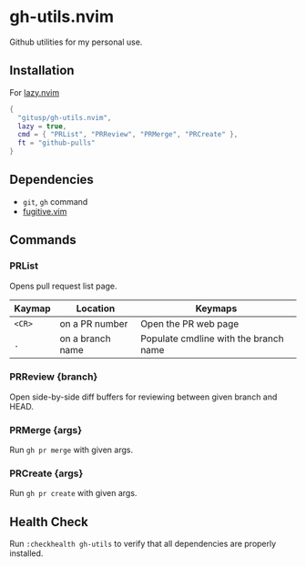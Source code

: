 gh-utils.nvim
===

Github utilities for my personal use.

## Installation

For [lazy.nvim](https://github.com/folke/lazy.nvim)

```lua
{
  "gitusp/gh-utils.nvim",
  lazy = true,
  cmd = { "PRList", "PRReview", "PRMerge", "PRCreate" },
  ft = "github-pulls"
}
```

## Dependencies

- `git`, `gh` command
- [fugitive.vim](https://github.com/tpope/vim-fugitive)

## Commands

### PRList

Opens pull request list page.

| Kaymap | Location         | Keymaps                               |
|--------|------------------|---------------------------------------|
| `<CR>` | on a PR number   | Open the PR web page                  |
| `.`    | on a branch name | Populate cmdline with the branch name |

### PRReview {branch}

Open side-by-side diff buffers for reviewing between given branch and HEAD.

### PRMerge {args}

Run `gh pr merge` with given args.

### PRCreate {args}

Run `gh pr create` with given args.

## Health Check

Run `:checkhealth gh-utils` to verify that all dependencies are properly installed.
